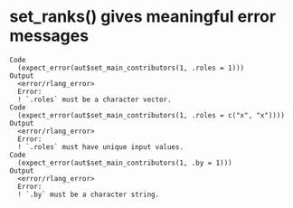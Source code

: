 # set_ranks() gives meaningful error messages

    Code
      (expect_error(aut$set_main_contributors(1, .roles = 1)))
    Output
      <error/rlang_error>
      Error:
      ! `.roles` must be a character vector.
    Code
      (expect_error(aut$set_main_contributors(1, .roles = c("x", "x"))))
    Output
      <error/rlang_error>
      Error:
      ! `.roles` must have unique input values.
    Code
      (expect_error(aut$set_main_contributors(1, .by = 1)))
    Output
      <error/rlang_error>
      Error:
      ! `.by` must be a character string.

